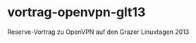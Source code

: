 vortrag-openvpn-glt13
=====================

Reserve-Vortrag zu OpenVPN auf den Grazer Linuxtagen 2013
